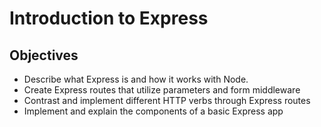 # Introduction to Express

## Objectives
* Describe what Express is and how it works with Node.
* Create Express routes that utilize parameters and form middleware
* Contrast and implement different HTTP verbs through Express routes
* Implement and explain the components of a basic Express app
